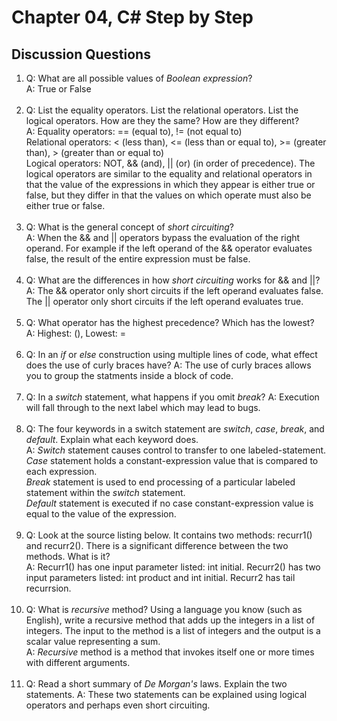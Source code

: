 # Chapter 04, C# Step by Step

## Discussion Questions

1. Q: What are all possible values of *Boolean expression*?  
   A: True or False <br><br>
1. Q: List the equality operators. List the relational operators. List the logical operators. How are they the same? How are they different?  
   A: Equality operators: == (equal to), != (not equal to)  
      Relational operators: < (less than), <= (less than or equal to), >= (greater than), > (greater than or equal to)  
	  Logical operators: NOT, && (and), || (or) (in order of precedence). 
	  The logical operators are similar to the equality and relational operators in that the value of the expressions in which they appear is either true or false, but they differ in that the values on which operate must also be either true or false. <br><br>
1. Q: What is the general concept of *short circuiting*?  
   A: When the && and || operators bypass the evaluation of the right operand. For example if the left operand of the && operator evaluates false, the result of the entire expression must be false. <br><br>
1. Q: What are the differences in how *short circuiting* works for && and ||?  
   A: The && operator only short circuits if the left operand evaluates false. The || operator only short circuits if the left operand evaluates true. <br><br>
1. Q: What operator has the highest precedence? Which has the lowest?  
   A: Highest: (), Lowest: = <br><br>
1. Q: In an *if* or *else* construction using multiple lines of code, what effect does the use of curly braces have?
   A: The use of curly braces allows you to group the statments inside a block of code. <br><br>
1. Q: In a *switch* statement, what happens if you omit *break*?
   A: Execution will fall through to the next label which may lead to bugs. <br><br>
1. Q: The four keywords in a switch statement are *switch*, *case*, *break*, and *default*. Explain what each keyword does.  
   A: *Switch* statement causes control to transfer to one labeled-statement.  
      *Case* statement holds a constant-expression value that is compared to each expression.  
	  *Break* statement is used to end processing of a particular labeled statement within the *switch* statement.  
	  *Default* statement is executed if no case constant-expression value is equal to the value of the expression. <br><br>
1. Q: Look at the source listing below. It contains two methods: recurr1() and recurr2(). There is a significant difference between the two methods. What is it?  
   A: Recurr1() has one input parameter listed: int initial. Recurr2() has two input parameters listed: int product and int initial. Recurr2 has tail recurrsion. <br><br>
1. Q: What is *recursive* method? Using a language you know (such as English), write a recursive method that adds up the integers in a list of integers. The input to the method is a list of integers and the output is a scalar value representing a sum.  
   A: *Recursive* method is a method that invokes itself one or more times with different arguments. <br><br>
1. Q: Read a short summary of *De Morgan's* laws. Explain the two statements. 
   A: These two statements can be explained using logical operators and perhaps even short circuiting.